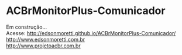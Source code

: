 # ACBrMonitorPlus-Comunicador
Em construção...<br>
Acesse: http://edsonmoretti.github.io/ACBrMonitorPlus-Comunicador/<br>
http://www.edsonmoretti.com.br<br>
http://www.projetoacbr.com.br<br>

